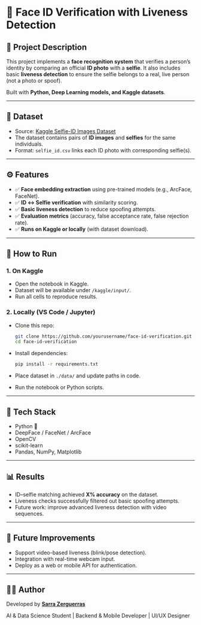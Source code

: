 # 🪪 Face ID Verification with Liveness Detection

## 📌 Project Description

This project implements a **face recognition system** that verifies a person’s identity by comparing an official **ID photo** with a **selfie**.
It also includes basic **liveness detection** to ensure the selfie belongs to a real, live person (not a photo or spoof).

Built with **Python, Deep Learning models, and Kaggle datasets**.

---

## 📂 Dataset

* Source: [Kaggle Selfie-ID Images Dataset](https://www.kaggle.com/)
* The dataset contains pairs of **ID images** and **selfies** for the same individuals.
* Format: `selfie_id.csv` links each ID photo with corresponding selfie(s).

---

## ⚙️ Features

* ✅ **Face embedding extraction** using pre-trained models (e.g., ArcFace, FaceNet).
* ✅ **ID ↔ Selfie verification** with similarity scoring.
* ✅ **Basic liveness detection** to reduce spoofing attempts.
* ✅ **Evaluation metrics** (accuracy, false acceptance rate, false rejection rate).
* ✅ **Runs on Kaggle or locally** (with dataset download).

---

## 🚀 How to Run

### 1. On Kaggle

* Open the notebook in Kaggle.
* Dataset will be available under `/kaggle/input/`.
* Run all cells to reproduce results.

### 2. Locally (VS Code / Jupyter)

* Clone this repo:

  ```bash
  git clone https://github.com/yourusername/face-id-verification.git
  cd face-id-verification
  ```
* Install dependencies:

  ```bash
  pip install -r requirements.txt
  ```
* Place dataset in `./data/` and update paths in code.
* Run the notebook or Python scripts.

---

## 🧠 Tech Stack

* Python 🐍
* DeepFace / FaceNet / ArcFace
* OpenCV
* scikit-learn
* Pandas, NumPy, Matplotlib

---

## 📊 Results

* ID–selfie matching achieved **X% accuracy** on the dataset.
* Liveness checks successfully filtered out basic spoofing attempts.
* Future work: improve advanced liveness detection with video sequences.

---

## 📌 Future Improvements

* Support video-based liveness (blink/pose detection).
* Integration with real-time webcam input.
* Deploy as a web or mobile API for authentication.

---

## 👩‍💻 Author

Developed by **[Sarra Zerguerras](https://github.com/sarrazer24 )**

AI & Data Science Student | Backend & Mobile Developer | UI/UX Designer

